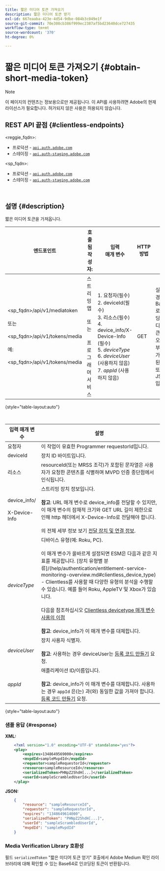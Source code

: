 ```yaml
---
title: 짧은 미디어 토큰 가져오기
description: 짧은 미디어 토큰 받기
exl-id: 667eaaba-423e-4d54-9dbe-084b3c049e1f
source-git-commit: 70e308cb386f999ec2387af5bd23640dce727435
workflow-type: tm+mt
source-wordcount: '370'
ht-degree: 0%

---
```


# 짧은 미디어 토큰 가져오기 {#obtain-short-media-token}

>[!NOTE]
>
>이 페이지의 컨텐츠는 정보용으로만 제공됩니다. 이 API를 사용하려면 Adobe의 현재 라이선스가 필요합니다. 허가되지 않은 사용은 허용되지 않습니다.

## REST API 끝점 {#clientless-endpoints}

&lt;reggie_fqdn>:

* 프로덕션 - [`api.auth.adobe.com`](http://api.auth.adobe.com/)
* 스테이징 - [`api.auth-staging.adobe.com`](http://api.auth-staging.adobe.com/)

&lt;sp_fqdn>:

* 프로덕션 - [`api.auth.adobe.com`](http://api.auth.adobe.com/)
* 스테이징 - [`api.auth-staging.adobe.com`](http://api.auth-staging.adobe.com/)

</br>

## 설명 {#description}

짧은 미디어 토큰을 가져옵니다.

| 엔드포인트 | 호출됨  </br>작성자: | 입력   </br>매개 변수 | HTTP  </br>방법 | 응답 | HTTP  </br>응답 |
| --- | --- | --- | --- | --- | --- |
| &lt;sp_fqdn>/api/v1/mediatoken</br></br>  또는</br></br>&lt;sp_fqdn>/api/v1/tokens/media</br></br>예:</br></br>&lt;sp_fqdn>/api/v1/tokens/media | 스트리밍 앱</br></br>또는</br></br>프로그래머 서비스 | 1. 요청자(필수)</br>2.  deviceId(필수)</br>3.  리소스(필수)</br>4.  device_info/X-Device-Info (필수)</br>5.  _deviceType_</br> 6.  _deviceUser_ (사용하지 않음)</br>7.  _appId_ (사용하지 않음) | GET | 실패한 경우 Base64로 인코딩된 미디어 토큰 또는 오류 세부 정보가 포함된 XML 또는 JSON입니다. | 200 - 성공  </br>403 - 성공 없음 |

{style="table-layout:auto"}

<!--
| Endpoint | Called  </br>By | Input   </br>Params | HTTP  </br>Method | Response | HTTP  </br>Response |
| --- | --- | --- | --- | --- | --- |
| `<SP_FQDN>/api/v1/mediatoken`</br></br>  or</br></br>`<SP_FQDN>/api/v1/tokens/media`</br></br>For example:</br></br>`<SP_FQDN>/api/v1/tokens/media` | Streaming App</br></br>or</br></br>Programmer Service | <ol><li>requestor (Mandatory)</l><li>deviceId (Mandatory)</li><li>resource (Mandatory)</li><li>device_info/X-Device-Info (Mandatory)</li><li>_deviceType_</li><li>_deviceUser_ (Deprecated)</li><li>_appId_ (Deprecated)</li></ol> | GET | XML or JSON containing an Base64 encoded media token or error details if unsuccessful. | 200 - Success  </br>403 - No Success |
-->

</br>

| 입력 매개 변수 | 설명 |
| --- | --- |
| 요청자 | 이 작업이 유효한 Programmer requestorId입니다. |
| deviceId | 장치 ID 바이트입니다. |
| 리소스 | resourceId(또는 MRSS 조각)가 포함된 문자열은 사용자가 요청한 콘텐츠를 식별하며 MVPD 인증 종단점에서 인식됩니다. |
| device_info/</br></br>X-Device-Info | 스트리밍 장치 정보입니다.</br></br>**참고**: URL 매개 변수로 device_info를 전달할 수 있지만, 이 매개 변수의 잠재적 크기와 GET URL 길이 제한으로 인해 http 헤더에서 X-Device-Info로 전달해야 합니다. </br></br>의 전체 세부 정보 보기 [전달 장치 및 연결 정보](/help/authentication/passing-client-information-device-connection-and-application.md). |
| _deviceType_ | 디바이스 유형(예: Roku, PC).</br></br>이 매개 변수가 올바르게 설정되면 ESM은 다음과 같은 지표를 제공합니다. [장치 유형별 분류]/(help/authentication/entitlement-service-monitoring-overview.md#clientless_device_type) - Clientless를 사용할 때 다양한 유형의 분석을 수행할 수 있습니다. 예를 들어 Roku, AppleTV 및 Xbox가 있습니다.</br></br>다음을 참조하십시오 [Clientless devicetype 매개 변수 사용의 이점&#x200B;](/help/authentication/benefits-of-using-the-clientless-devicetype-parameter-in-pass-metrics.md)</br></br>**참고**: device_info가 이 매개 변수를 대체합니다. |
| _deviceUser_ | 장치 사용자 식별자.</br></br>**참고**: 사용하는 경우 deviceUser는 [등록 코드 만들기](/help/authentication/registration-code-request.md) 요청. |
| _appId_ | 애플리케이션 ID/이름입니다. </br></br>**참고**: device_info가 이 매개 변수를 대체합니다. 사용하는 경우 `appId` 은(는) 과(와) 동일한 값을 가져야 합니다. [등록 코드 만들기](/help/authentication/registration-code-request.md) 요청. |

{style="table-layout:auto"}

### 샘플 응답 {#response}

**XML:**

```XML
    <?xml version="1.0" encoding="UTF-8" standalone="yes"?>
    <play>
        <expires>1348649569000</expires>
        <mvpdId>sampleMvpdId</mvpdId>
        <requestor>sampleRequestorId</requestor>
        <resource>sampleResourceId</resource>
        <serializedToken>PHNpZ25hdH[...]</serializedToken>
        <userId>sampleScrambledUserId</userId>
    </play>
```



**JSON:**

```JSON
    {
        "resource": "sampleResourceId",
        "requestor": "sampleRequestorId",
        "expires": "1348649614000",
        "serializedToken": "PHNpZ25hdH[...]",
        "userId": "sampleScrambledUserId",
        "mvpdId": "sampleMvpdId"
    }
```



### Media Verification Library 호환성

필드 `serializedToken` &quot;짧은 미디어 토큰 얻기&quot; 호출에서 Adobe Medium 확인 라이브러리에 대해 확인할 수 있는 Base64로 인코딩된 토큰이 반환됩니다.
